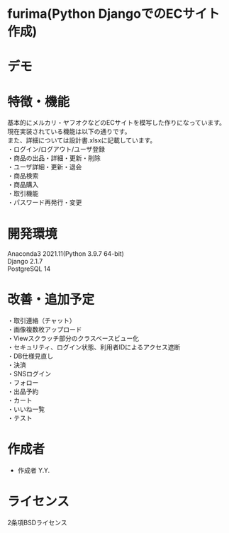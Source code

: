 # furima(Python DjangoでのECサイト作成)

# デモ



# 特徴・機能
基本的にメルカリ・ヤフオクなどのECサイトを模写した作りになっています。  
現在実装されている機能は以下の通りです。  
また、詳細については設計書.xlsxに記載しています。  
・ログイン/ログアウト/ユーザ登録  
・商品の出品・詳細・更新・削除  
・ユーザ詳細・更新・退会  
・商品検索  
・商品購入  
・取引機能  
・パスワード再発行・変更  
  
# 開発環境  
Anaconda3 2021.11(Python 3.9.7 64-bit)  
Django 2.1.7  
PostgreSQL 14  
  
# 改善・追加予定  
・取引連絡（チャット）  
・画像複数枚アップロード  
・Viewスクラッチ部分のクラスベースビュー化  
・セキュリティ、ログイン状態、利用者IDによるアクセス遮断  
・DB仕様見直し  
・決済  
・SNSログイン  
・フォロー  
・出品予約  
・カート  
・いいね一覧  
・テスト  
  
# 作成者  
* 作成者 Y.Y.  
  
# ライセンス  
2条項BSDライセンス  
